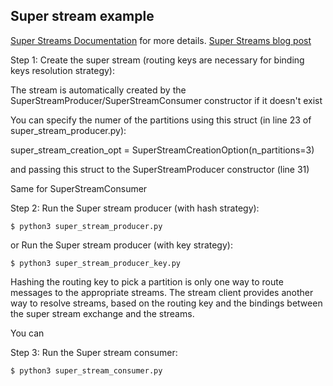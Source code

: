 Super stream example
---

[Super Streams Documentation](https://www.rabbitmq.com/streams.html#super-streams) for more details.
[Super Streams blog post](https://blog.rabbitmq.com/posts/2022/07/rabbitmq-3-11-feature-preview-super-streams)


Step 1: Create the super stream (routing keys are necessary for binding keys resolution strategy):

The stream is automatically created by the SuperStreamProducer/SuperStreamConsumer constructor if it doesn't exist

You can specify the numer of the partitions using this struct (in line 23 of super_stream_producer.py):

super_stream_creation_opt = SuperStreamCreationOption(n_partitions=3)

and passing this struct to the SuperStreamProducer constructor (line 31)

Same for SuperStreamConsumer

Step 2: Run the Super stream producer (with hash strategy):

    $ python3 super_stream_producer.py

or Run the Super stream producer (with key strategy):

    $ python3 super_stream_producer_key.py

Hashing the routing key to pick a partition is only one way to route messages to the appropriate streams. 
The stream client provides another way to resolve streams, based on the routing key and the bindings between the super stream exchange and the streams.

You can

Step 3: Run the Super stream consumer:

    $ python3 super_stream_consumer.py

